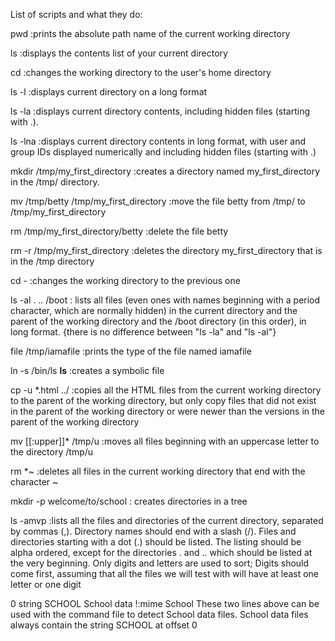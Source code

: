 List of scripts and what they do:

pwd :prints the absolute path name of the current working directory

ls :displays the contents list of your current directory

cd :changes the working directory to the user's home directory

ls -l :displays current directory on a long format

ls -la :displays current directory contents, including hidden files (starting with .).

ls -lna :displays current directory contents in long format, with user and group IDs displayed numerically and including hidden files (starting with .)

mkdir /tmp/my_first_directory :creates a directory named my_first_directory in the /tmp/ directory.

mv /tmp/betty /tmp/my_first_directory :move the file betty from /tmp/ to /tmp/my_first_directory

rm /tmp/my_first_directory/betty :delete the file betty

rm -r /tmp/my_first_directory :deletes the directory my_first_directory that is in the /tmp directory

cd - :changes the working directory to the previous one

ls -al . .. /boot : lists all files (even ones with names beginning with a period character, which are normally hidden) in the current directory and the parent of the working directory and the /boot directory (in this order), in long format. {there is no difference between "ls -la" and "ls -al"}

file /tmp/iamafile :prints the type of the file named iamafile

ln -s /bin/ls __ls__ :creates a symbolic file

cp -u *.html ../ :copies all the HTML files from the current working directory to the parent of the working directory, but only copy files that did not exist in the parent of the working directory or were newer than the versions in the parent of the working directory

mv [[:upper]]* /tmp/u :moves all files beginning with an uppercase letter to the directory /tmp/u

rm *~ :deletes all files in the current working directory that end with the character ~

mkdir -p welcome/to/school : creates directories in a tree

ls -amvp :lists all the files and directories of the current directory, separated by commas (,). Directory names should end with a slash (/). Files and directories starting with a dot (.) should be listed. The listing should be alpha ordered, except for the directories . and .. which should be listed at the very beginning. Only digits and letters are used to sort; Digits should come first, assuming that all the files we will test with will have at least one letter or one digit

0 string SCHOOL School data
!:mime School 
These two lines above can be used with the command file to detect School data files. School data files always contain the string SCHOOL at offset 0
